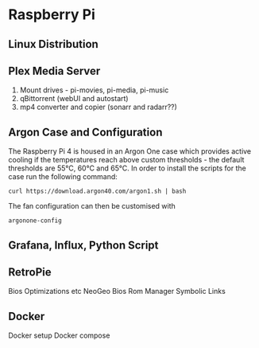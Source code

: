 # Raspberry Pi

## Linux Distribution



## Plex Media Server

1. Mount drives - pi-movies, pi-media, pi-music
2. qBittorrent (webUI and autostart)
3. mp4 converter and copier (sonarr and radarr??)

## Argon Case and Configuration

The Raspberry Pi 4 is housed in an Argon One case which provides active cooling if the temperatures reach above custom thresholds - the default thresholds are 55°C, 60°C and 65°C.
In order to install the scripts for the case run the following command:

```
curl https://download.argon40.com/argon1.sh | bash
```

The fan configuration can then be customised with 

```
argonone-config
```

## Grafana, Influx, Python Script

## RetroPie

Bios
Optimizations etc
NeoGeo Bios
Rom Manager
Symbolic Links

## Docker

Docker setup
Docker compose
